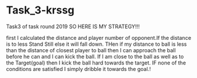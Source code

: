 # Task_3-krssg
Task3 of task round 2019
SO HERE IS MY STRATEGY!!!

first I calculated the distance and player number of opponent.If the distance is to less Stand Still else it will fall down.
THen if my distance to ball is less than the distance of closest player to ball then I can approach the ball before he can and I
can kick the ball.
If I am close to the ball as well as to the Target(goal) then I kick the ball hard towards the target.
IF none of the conditions are satisfied I simply dribble it towards the goal.!
